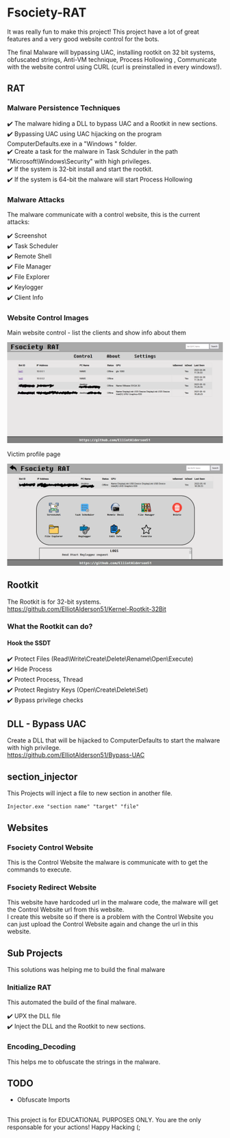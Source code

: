 # Fsociety-RAT
It was really fun to make this project! This project have a lot of great features and a very good website control for the bots.

The final Malware will bypassing UAC, installing rootkit on 32 bit systems, obfuscated strings, Anti-VM technique, Process Hollowing , Communicate with the website control using CURL (curl is preinstalled in every windows!). 

## RAT

### Malware Persistence Techniques

:heavy_check_mark: The malware hiding a DLL to bypass UAC and a Rootkit in new sections.    
:heavy_check_mark: Bypassing UAC using UAC hijacking on the program ComputerDefaults.exe in a "Windows " folder.    
:heavy_check_mark: Create a task for the malware in Task Schduler in the path "Microsoft\\Windows\\Security" with high privileges.    
:heavy_check_mark: If the system is 32-bit install and start the rootkit.    
:heavy_check_mark: If the system is 64-bit the malware will start Process Hollowing    

### Malware Attacks
The malware communicate with a control website, this is the current attacks:

:heavy_check_mark: Screenshot    
:heavy_check_mark: Task Scheduler       
:heavy_check_mark: Remote Shell    
:heavy_check_mark: File Manager    
:heavy_check_mark: File Explorer    
:heavy_check_mark: Keylogger    
:heavy_check_mark: Client Info    

### Website Control Images
Main website control - list the clients and show info about them

![plot](./Images/Main.PNG)

Victim profile page

![plot](./Images/Profile.PNG)


## Rootkit
The Rootkit is for 32-bit systems. https://github.com/ElliotAlderson51/Kernel-Rootkit-32Bit

### What the Rootkit can do?

#### Hook the SSDT

:heavy_check_mark: Protect Files (Read\Write\Create\Delete\Rename\Open\Execute)     
:heavy_check_mark: Hide Process    
:heavy_check_mark: Protect Process, Thread     
:heavy_check_mark: Protect Registry Keys (Open\Create\Delete\Set)        
:heavy_check_mark: Bypass privilege checks

## DLL - Bypass UAC
Create a DLL that will be hijacked to ComputerDefaults to start the malware with high privilege.        
https://github.com/ElliotAlderson51/Bypass-UAC

## section_injector
This Projects will inject a file to new section in another file.
```
Injector.exe "section name" "target" "file"
```

## Websites

### Fsociety Control Website
This is the Control Website the malware is communicate with to get the commands to execute.

### Fsociety Redirect Website
This website have hardcoded url in the malware code, the malware will get the Control Website url from this website.    
I create this website so if there is a problem with the Control Website you can just upload the Control Website again and change the url in this website.   

## Sub Projects
This solutions was helping me to build the final malware

### Initialize RAT
This automated the build of the final malware.

:heavy_check_mark: UPX the DLL file     
:heavy_check_mark: Inject the DLL and the Rootkit to new sections.

### Encoding_Decoding
This helps me to obfuscate the strings in the malware.

## TODO

* Obfuscate Imports

##   
This project is for EDUCATIONAL PURPOSES ONLY. You are the only responsable for your actions! Happy Hacking (;
